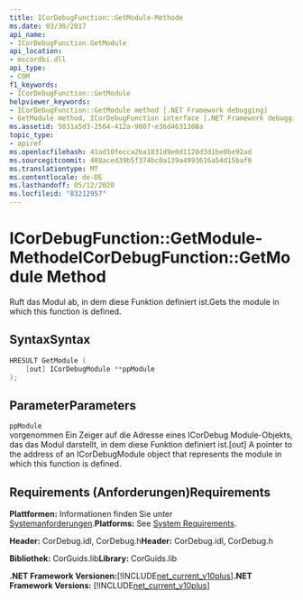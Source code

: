 ```yaml
---
title: ICorDebugFunction::GetModule-Methode
ms.date: 03/30/2017
api_name:
- ICorDebugFunction.GetModule
api_location:
- mscordbi.dll
api_type:
- COM
f1_keywords:
- ICorDebugFunction::GetModule
helpviewer_keywords:
- ICorDebugFunction::GetModule method [.NET Framework debugging]
- GetModule method, ICorDebugFunction interface [.NET Framework debugging]
ms.assetid: 5031a5d3-2564-412a-9007-e36d4631308a
topic_type:
- apiref
ms.openlocfilehash: 41ad10fecca2ba1831d9e0d1120d3d1be0be92ad
ms.sourcegitcommit: 488aced39b5f374bc0a139a4993616a54d15baf0
ms.translationtype: MT
ms.contentlocale: de-DE
ms.lasthandoff: 05/12/2020
ms.locfileid: "83212957"
---
```

# <a name="icordebugfunctiongetmodule-method"></a><span data-ttu-id="d1cfb-102">ICorDebugFunction::GetModule-Methode</span><span class="sxs-lookup"><span data-stu-id="d1cfb-102">ICorDebugFunction::GetModule Method</span></span>
<span data-ttu-id="d1cfb-103">Ruft das Modul ab, in dem diese Funktion definiert ist.</span><span class="sxs-lookup"><span data-stu-id="d1cfb-103">Gets the module in which this function is defined.</span></span>  
  
## <a name="syntax"></a><span data-ttu-id="d1cfb-104">Syntax</span><span class="sxs-lookup"><span data-stu-id="d1cfb-104">Syntax</span></span>  
  
```cpp  
HRESULT GetModule (  
    [out] ICorDebugModule **ppModule  
);  
```  
  
## <a name="parameters"></a><span data-ttu-id="d1cfb-105">Parameter</span><span class="sxs-lookup"><span data-stu-id="d1cfb-105">Parameters</span></span>  
 `ppModule`  
 <span data-ttu-id="d1cfb-106">vorgenommen Ein Zeiger auf die Adresse eines ICorDebug Module-Objekts, das das Modul darstellt, in dem diese Funktion definiert ist.</span><span class="sxs-lookup"><span data-stu-id="d1cfb-106">[out] A pointer to the address of an ICorDebugModule object that represents the module in which this function is defined.</span></span>  
  
## <a name="requirements"></a><span data-ttu-id="d1cfb-107">Requirements (Anforderungen)</span><span class="sxs-lookup"><span data-stu-id="d1cfb-107">Requirements</span></span>  
 <span data-ttu-id="d1cfb-108">**Plattformen:** Informationen finden Sie unter [Systemanforderungen](../../get-started/system-requirements.md).</span><span class="sxs-lookup"><span data-stu-id="d1cfb-108">**Platforms:** See [System Requirements](../../get-started/system-requirements.md).</span></span>  
  
 <span data-ttu-id="d1cfb-109">**Header:** CorDebug.idl, CorDebug.h</span><span class="sxs-lookup"><span data-stu-id="d1cfb-109">**Header:** CorDebug.idl, CorDebug.h</span></span>  
  
 <span data-ttu-id="d1cfb-110">**Bibliothek:** CorGuids.lib</span><span class="sxs-lookup"><span data-stu-id="d1cfb-110">**Library:** CorGuids.lib</span></span>  
  
 <span data-ttu-id="d1cfb-111">**.NET Framework Versionen:**[!INCLUDE[net_current_v10plus](../../../../includes/net-current-v10plus-md.md)]</span><span class="sxs-lookup"><span data-stu-id="d1cfb-111">**.NET Framework Versions:** [!INCLUDE[net_current_v10plus](../../../../includes/net-current-v10plus-md.md)]</span></span>
